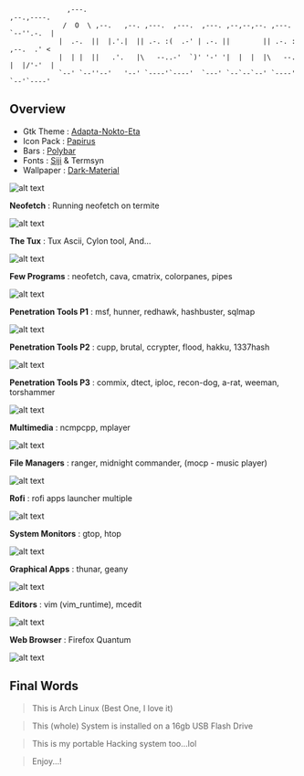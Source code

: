                   ,---.                                                           ,--.,----.  
                 /  O  \ ,--.   ,--. ,---.  ,---.  ,---. ,--,--,--. ,---.         `--''.-.  | 
                |  .-.  ||  |.'.|  || .-. :(  .-' | .-. ||        || .-. :        ,--.  .' <  
                |  | |  ||   .'.   |\   --..-'  `)' '-' '|  |  |  |\   --.        |  |/'-'  | 
                `--' `--''--'   '--' `----'`----'  `---' `--`--`--' `----'        `--'`----'  


## Overview
- Gtk Theme : [Adapta-Nokto-Eta](https://github.com/adapta-project/adapta-gtk-theme)
- Icon Pack : [Papirus](https://github.com/PapirusDevelopmentTeam/papirus-icon-theme)
- Bars : [Polybar](https://github.com/jaagr/polybar)
- Fonts : [Siji](https://github.com/stark/siji) & Termsyn
- Wallpaper : [Dark-Material](https://github.com/adi1090x/my_dotfiles/blob/master/.backgrounds/dark_material.png)


![alt text](https://raw.githubusercontent.com/adi1090x/my_dotfiles/master/previews/i3_wm/desktop.png) <br />


**Neofetch** : Running neofetch on termite

![alt text](https://raw.githubusercontent.com/adi1090x/my_dotfiles/master/previews/i3_wm/desktop_neofetch.png) <br />


**The Tux** : Tux Ascii, Cylon tool, And...

![alt text](https://raw.githubusercontent.com/adi1090x/my_dotfiles/master/previews/i3_wm/desktop_tux.png) <br />


**Few Programs** : neofetch, cava, cmatrix, colorpanes, pipes

![alt text](https://raw.githubusercontent.com/adi1090x/my_dotfiles/master/previews/i3_wm/desktop_alt_1.png) <br />


**Penetration Tools P1** : msf, hunner, redhawk, hashbuster, sqlmap

![alt text](https://raw.githubusercontent.com/adi1090x/my_dotfiles/master/previews/i3_wm/hack_1.png) <br />


**Penetration Tools P2** : cupp, brutal, ccrypter, flood, hakku, 1337hash

![alt text](https://raw.githubusercontent.com/adi1090x/my_dotfiles/master/previews/i3_wm/hack_2.png) <br />


**Penetration Tools P3** : commix, dtect, iploc, recon-dog, a-rat, weeman, torshammer

![alt text](https://raw.githubusercontent.com/adi1090x/my_dotfiles/master/previews/i3_wm/hack_3.png) <br />


**Multimedia** : ncmpcpp, mplayer

![alt text](https://raw.githubusercontent.com/adi1090x/my_dotfiles/master/previews/i3_wm/media.png) <br />


**File Managers** : ranger, midnight commander, (mocp - music player)

![alt text](https://raw.githubusercontent.com/adi1090x/my_dotfiles/master/previews/i3_wm/ranger_mc_mocp.png) <br />


**Rofi** : rofi apps launcher multiple 

![alt text](https://raw.githubusercontent.com/adi1090x/my_dotfiles/master/previews/i3_wm/rofi.png) <br />


**System Monitors** : gtop, htop

![alt text](https://raw.githubusercontent.com/adi1090x/my_dotfiles/master/previews/i3_wm/system_mon.png) <br />


**Graphical Apps** : thunar, geany

![alt text](https://raw.githubusercontent.com/adi1090x/my_dotfiles/master/previews/i3_wm/thunar_geany.png) <br />


**Editors** : vim (vim_runtime), mcedit

![alt text](https://raw.githubusercontent.com/adi1090x/my_dotfiles/master/previews/i3_wm/vim_mcedit.png) <br />


**Web Browser** : Firefox Quantum

![alt text](https://raw.githubusercontent.com/adi1090x/my_dotfiles/master/previews/i3_wm/web_firefox.png) <br />


## Final Words

> This is Arch Linux (Best One, I love it)

> This (whole) System is installed on a 16gb USB Flash Drive

> This is my portable Hacking system too...lol

> Enjoy...!
